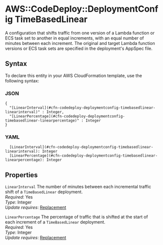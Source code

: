 # AWS::CodeDeploy::DeploymentConfig TimeBasedLinear<a name="aws-properties-codedeploy-deploymentconfig-timebasedlinear"></a>

A configuration that shifts traffic from one version of a Lambda function or ECS task set to another in equal increments, with an equal number of minutes between each increment\. The original and target Lambda function versions or ECS task sets are specified in the deployment's AppSpec file\.

## Syntax<a name="aws-properties-codedeploy-deploymentconfig-timebasedlinear-syntax"></a>

To declare this entity in your AWS CloudFormation template, use the following syntax:

### JSON<a name="aws-properties-codedeploy-deploymentconfig-timebasedlinear-syntax.json"></a>

```
{
  "[LinearInterval](#cfn-codedeploy-deploymentconfig-timebasedlinear-linearinterval)" : Integer,
  "[LinearPercentage](#cfn-codedeploy-deploymentconfig-timebasedlinear-linearpercentage)" : Integer
}
```

### YAML<a name="aws-properties-codedeploy-deploymentconfig-timebasedlinear-syntax.yaml"></a>

```
  [LinearInterval](#cfn-codedeploy-deploymentconfig-timebasedlinear-linearinterval): Integer
  [LinearPercentage](#cfn-codedeploy-deploymentconfig-timebasedlinear-linearpercentage): Integer
```

## Properties<a name="aws-properties-codedeploy-deploymentconfig-timebasedlinear-properties"></a>

`LinearInterval`  <a name="cfn-codedeploy-deploymentconfig-timebasedlinear-linearinterval"></a>
The number of minutes between each incremental traffic shift of a `TimeBasedLinear` deployment\.  
*Required*: Yes  
*Type*: Integer  
*Update requires*: [Replacement](https://docs.aws.amazon.com/AWSCloudFormation/latest/UserGuide/using-cfn-updating-stacks-update-behaviors.html#update-replacement)

`LinearPercentage`  <a name="cfn-codedeploy-deploymentconfig-timebasedlinear-linearpercentage"></a>
The percentage of traffic that is shifted at the start of each increment of a `TimeBasedLinear` deployment\.  
*Required*: Yes  
*Type*: Integer  
*Update requires*: [Replacement](https://docs.aws.amazon.com/AWSCloudFormation/latest/UserGuide/using-cfn-updating-stacks-update-behaviors.html#update-replacement)